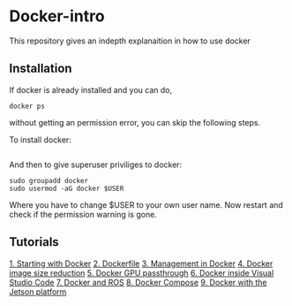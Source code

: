 # Docker-intro




This repository gives an indepth explanaition in how to use docker 








## Installation


If docker is already installed and you can do,
```
docker ps
```
without getting an permission error, you can skip the following steps.

To install docker:
```

```
And then to give superuser priviliges to docker:
```
sudo groupadd docker
sudo usermod -aG docker $USER
```
Where you have to change $USER to your own user name. Now restart and check if the permission warning is gone.



## Tutorials

[1. Starting with Docker](docs/docker_starting.md)
[2. Dockerfile](docs/docker_dockerfile.md)
[3. Management in Docker](docs/docker_management.md)
[4. Docker image size reduction](docs/docker_sizereduction.md)
[5. Docker GPU passthrough](docs/docker_gpu_passthrough.md)
[6. Docker inside Visual Studio Code](docs/docker_vscode.md)
[7. Docker and ROS](docs/docker_ros.md)
[8. Docker Compose](docs/docker_compose.md)
[9. Docker with the Jetson platform](docs/docker_jetson.md)










